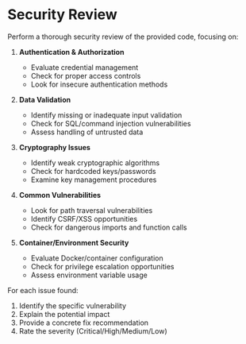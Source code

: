 # Security Review

Perform a thorough security review of the provided code, focusing on:

1. **Authentication & Authorization**
   - Evaluate credential management
   - Check for proper access controls
   - Look for insecure authentication methods

2. **Data Validation**
   - Identify missing or inadequate input validation
   - Check for SQL/command injection vulnerabilities
   - Assess handling of untrusted data

3. **Cryptography Issues**
   - Identify weak cryptographic algorithms
   - Check for hardcoded keys/passwords
   - Examine key management procedures

4. **Common Vulnerabilities**
   - Look for path traversal vulnerabilities
   - Identify CSRF/XSS opportunities
   - Check for dangerous imports and function calls

5. **Container/Environment Security**
   - Evaluate Docker/container configuration
   - Check for privilege escalation opportunities
   - Assess environment variable usage

For each issue found:
1. Identify the specific vulnerability
2. Explain the potential impact
3. Provide a concrete fix recommendation
4. Rate the severity (Critical/High/Medium/Low)